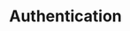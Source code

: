 ---
title: Authentication
weight: 25
aliases:
    -/rancher/v2.x/en/concepts/global-configuration/authentication/
    -/rancher/v2.x/en/task/global-configuration/authentication/
---